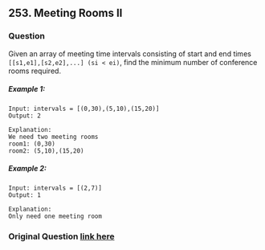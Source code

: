 ## 253. Meeting Rooms II

### Question
Given an array of meeting time intervals consisting of start and end times ```[[s1,e1],[s2,e2],...] (si < ei)```,
find the minimum number of conference rooms required.

##### Example 1:
```
Input: intervals = [(0,30),(5,10),(15,20)]
Output: 2

Explanation:
We need two meeting rooms
room1: (0,30)
room2: (5,10),(15,20)
```

##### Example 2:
```
Input: intervals = [(2,7)]
Output: 1

Explanation: 
Only need one meeting room
```

### Original Question [link here](https://leetcode.com/problems/meeting-rooms-ii/)
